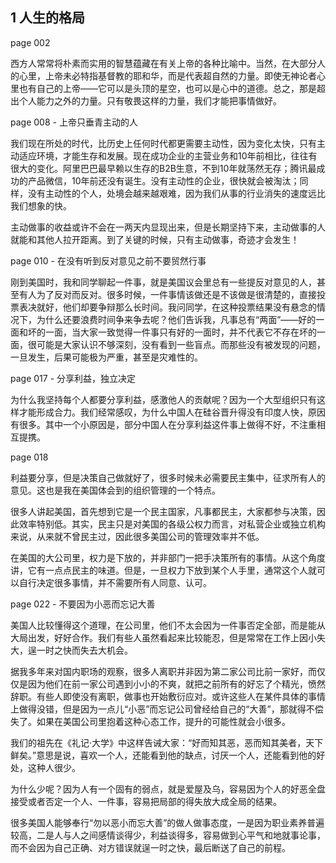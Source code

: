 ## 1 人生的格局

page 002

西方人常常将朴素而实用的智慧蕴藏在有关上帝的各种比喻中。当然，在大部分人的心里，上帝未必特指基督教的耶和华，而是代表超自然的力量。即使无神论者心里也有自己的上帝——它可以是头顶的星空，也可以是心中的道德。总之，那是超出个人能力之外的力量。只有敬畏这样的力量，我们才能把事情做好。

page 008 - 上帝只垂青主动的人

我们现在所处的时代，比历史上任何时代都更需要主动性，因为变化太快，只有主动适应环境，才能生存和发展。现在成功企业的主营业务和10年前相比，往往有很大的变化。阿里巴巴最早赖以生存的B2B生意，不到10年就荡然无存；腾讯最成功的产品微信，10年前还没有诞生。没有主动性的企业，很快就会被淘汰；同样，没有主动性的个人，处境会越来越艰难，因为我们从事的行业消失的速度远比我们想象的快。

主动做事的收益或许不会在一两天内显现出来，但是长期坚持下来，主动做事的人就能和其他人拉开距离。到了关键的时候，只有主动做事，奇迹才会发生！

page 010 - 在没有听到反对意见之前不要贸然行事

刚到美国时，我和同学聊起一件事，就是美国议会里总有一些提反对意见的人，甚至有人为了反对而反对。很多时候，一件事情该做还是不该做是很清楚的，直接投票表决就好，他们却要争辩那么长时间。我问同学，在这种投票结果没有悬念的情况下，为什么还要浪费时间争来争去呢？他们告诉我，凡事总有“两面”——好的一面和坏的一面，当大家一致觉得一件事只有好的一面时，并不代表它不存在坏的一面，很可能是大家认识不够深刻，没有看到一些盲点。而那些没有被发现的问题，一旦发生，后果可能极为严重，甚至是灾难性的。

page 017 - 分享利益，独立决定

为什么我坚持每个人都要分享利益，感激他人的贡献呢？因为一个大型组织只有这样才能形成合力。我们经常感叹，为什么中国人在硅谷晋升得没有印度人快，原因有很多。其中一个小原因是，部分中国人在分享利益这件事上做得不好，不注重相互提携。

page 018

利益要分享，但是决策自己做就好了，很多时候未必需要民主集中，征求所有人的意见。这也是我在美国体会到的组织管理的一个特点。

很多人讲起美国，首先想到它是一个民主国家，凡事都民主，大家都参与决策，因此效率特别低。其实，民主只是对美国的各级公权力而言，对私营企业或独立机构来说，从来就不曾民主过，因此很多美国公司的管理效率并不低。

在美国的大公司里，权力是下放的，并非部门一把手决策所有的事情。从这个角度讲，它有一点点民主的味道。但是，一旦权力下放到某个人手里，通常这个人就可以自行决定很多事情，并不需要所有人同意、认可。

page 022 - 不要因为小恶而忘记大善

美国人比较懂得这个道理，在公司里，他们不太会因为一件事否定全部，而是能从大局出发，好好合作。我们有些人虽然看起来比较能忍，但是常常在工作上因小失大，逞一时之快而失去大机会。

据我多年来对国内职场的观察，很多人离职并非因为第二家公司比前一家好，而仅仅是因为他们在前一家公司遇到小小的不爽，就把之前所有的好忘了个精光，愤然辞职。有些人即使没有离职，做事也开始敷衍应对。或许这些人在某件具体的事情上做得没错，但是因为一点儿“小恶”而忘记公司曾经给自己的“大善”，那就得不偿失了。如果在美国公司里抱着这种心态工作，提升的可能性就会小很多。

我们的祖先在《礼记·大学》中这样告诫大家：“好而知其恶，恶而知其美者，天下鲜矣。”意思是说，喜欢一个人，还能看到他的缺点，讨厌一个人，还能看到他的好处，这种人很少。

为什么少呢？因为人有一个固有的弱点，就是爱屋及乌，容易因为个人的好恶全盘接受或者否定一个人、一件事，容易把局部的得失放大成全局的结果。

很多美国人能够奉行“勿以恶小而忘大善”的做人做事态度，一是因为职业素养普遍较高，二是人与人之间感情谈得少，利益谈得多，容易做到心平气和地就事论事，而不会因为自己正确、对方错误就逞一时之快，最后断送了自己的前程。
